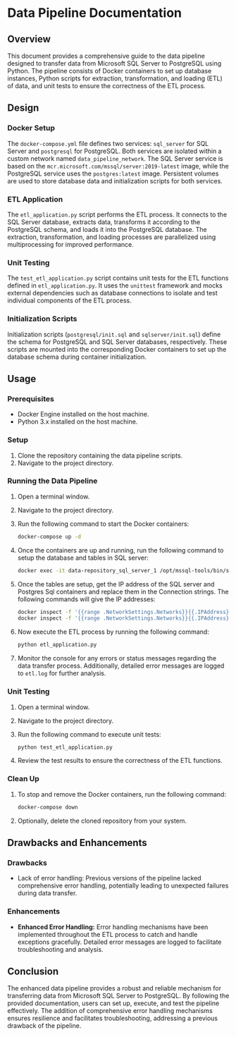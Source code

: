 # Data Pipeline Documentation

## Overview

This document provides a comprehensive guide to the data pipeline designed to transfer data from Microsoft SQL Server to PostgreSQL using Python. The pipeline consists of Docker containers to set up database instances, Python scripts for extraction, transformation, and loading (ETL) of data, and unit tests to ensure the correctness of the ETL process.

## Design

### Docker Setup

The `docker-compose.yml` file defines two services: `sql_server` for SQL Server and `postgresql` for PostgreSQL. Both services are isolated within a custom network named `data_pipeline_network`. The SQL Server service is based on the `mcr.microsoft.com/mssql/server:2019-latest` image, while the PostgreSQL service uses the `postgres:latest` image. Persistent volumes are used to store database data and initialization scripts for both services.

### ETL Application

The `etl_application.py` script performs the ETL process. It connects to the SQL Server database, extracts data, transforms it according to the PostgreSQL schema, and loads it into the PostgreSQL database. The extraction, transformation, and loading processes are parallelized using multiprocessing for improved performance.

### Unit Testing

The `test_etl_application.py` script contains unit tests for the ETL functions defined in `etl_application.py`. It uses the `unittest` framework and mocks external dependencies such as database connections to isolate and test individual components of the ETL process.

### Initialization Scripts

Initialization scripts (`postgresql/init.sql` and `sqlserver/init.sql`) define the schema for PostgreSQL and SQL Server databases, respectively. These scripts are mounted into the corresponding Docker containers to set up the database schema during container initialization.

## Usage

### Prerequisites

- Docker Engine installed on the host machine.
- Python 3.x installed on the host machine.

### Setup

1. Clone the repository containing the data pipeline scripts.
2. Navigate to the project directory.

### Running the Data Pipeline

1. Open a terminal window.
2. Navigate to the project directory.
3. Run the following command to start the Docker containers:

   ```bash
   docker-compose up -d
   ```
4. Once the containers are up and running, run the following command to setup the database and tables in SQL server:

    ```bash
    docker exec -it data-repository_sql_server_1 /opt/mssql-tools/bin/sqlcmd -S localhost -U sa -P "admin_001@EHR" -i /docker-entrypoint-initdb.d/init.sql
    ```

5. Once the tables are setup, get the IP address of the SQL server and Postgres Sql containers and replace them in the Connection strings. The following commands will give the IP addresses:
    ```bash
    docker inspect -f '{{range .NetworkSettings.Networks}}{{.IPAddress}}{{end}}' data-repository_sql_server_1
    docker inspect -f '{{range .NetworkSettings.Networks}}{{.IPAddress}}{{end}}' data-repository_postgresql_1

    ```

6. Now execute the ETL process by running the following command:

   ```bash
   python etl_application.py
   ```

7. Monitor the console for any errors or status messages regarding the data transfer process. Additionally, detailed error messages are logged to `etl.log` for further analysis.

### Unit Testing

1. Open a terminal window.
2. Navigate to the project directory.
3. Run the following command to execute unit tests:

   ```bash
   python test_etl_application.py
   ```

4. Review the test results to ensure the correctness of the ETL functions.

### Clean Up

1. To stop and remove the Docker containers, run the following command:

   ```bash
   docker-compose down
   ```

2. Optionally, delete the cloned repository from your system.

## Drawbacks and Enhancements

### Drawbacks

- Lack of error handling: Previous versions of the pipeline lacked comprehensive error handling, potentially leading to unexpected failures during data transfer.

### Enhancements

- **Enhanced Error Handling:** Error handling mechanisms have been implemented throughout the ETL process to catch and handle exceptions gracefully. Detailed error messages are logged to facilitate troubleshooting and analysis.

## Conclusion

The enhanced data pipeline provides a robust and reliable mechanism for transferring data from Microsoft SQL Server to PostgreSQL. By following the provided documentation, users can set up, execute, and test the pipeline effectively. The addition of comprehensive error handling mechanisms ensures resilience and facilitates troubleshooting, addressing a previous drawback of the pipeline.
